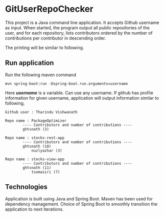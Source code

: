 # GitUserRepoChecker
This project is a Java command line application. It accepts Github username as input. When started, the program output all public repositories of the user, and for each repository, lists contributors ordered by the number of contributions per contributor in descending order.

The printing will be similar to following. 

## Run application
Run the following maven command

`mvn spring-boot:run -Dspring-boot.run.arguments=username`

Here ___username___ is a variable. Can use any username. If github has profile information for given username, application will output information similar to following. 

```Github username : ghtvnath
Github user : Tharindu Vishwanath

Repo name : PackageOptimizer
		---- Contributors and number of contributions ----
		ghtvnath (3)

Repo name : stocks-rest-app
		---- Contributors and number of contributions ----
		ghtvnath (10)
    		nuzlyazhar (3)

Repo name : stocks-view-app
		---- Contributors and number of contributions ----
		ghtvnath (11)
    		tsomasiri (7) 
```
    
## Technologies

Application is built using Java and Spring Boot. Maven has been used for dependency management. 
Choice of Spring Boot to smoothly transition the application to next iterations. 
